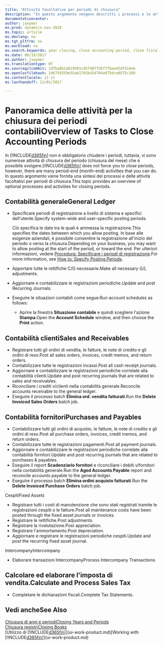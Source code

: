 ```yaml
---
title: "Attività facoltative per periodi di chiusura"
description: "In questo argomento vengono descritti i processi e le attività facoltativi per la chiusura dei periodi contabili in Dynamics NAV."
documentationcenter: 
author: jswymer
ms.prod: dynamics-nav-2018
ms.topic: article
ms.devlang: na
ms.tgt_pltfrm: na
ms.workload: na
ms.search.keywords: year closing, close accounting period, close fiscal year, aging, creditor payments, vendor payments
ms.date: 06/19/2017
ms.author: jswymer
ms.translationtype: HT
ms.sourcegitcommit: 1dfba8b14019991c95f40ffd5f7fbaed5df414eb
ms.openlocfilehash: 2d6754559e35ab1765bd34704a975dce0575c108
ms.contentlocale: it-it
ms.lasthandoff: 12/01/2017

---
```

# <a name="overview-of-tasks-to-close-accounting-periods"></a><span data-ttu-id="b8d9e-103">Panoramica delle attività per la chiusura dei periodi contabili</span><span class="sxs-lookup"><span data-stu-id="b8d9e-103">Overview of Tasks to Close Accounting Periods</span></span>
<span data-ttu-id="b8d9e-104">In [!INCLUDE[d365fin](includes/d365fin_md.md)] non è obbligatorio chiudere i periodi, tuttavia, vi sono numerose attività di chiusura del periodo (chiusura del mese) che è possibile svolgere.</span><span class="sxs-lookup"><span data-stu-id="b8d9e-104">[!INCLUDE[d365fin](includes/d365fin_md.md)] does not force you to close periods, however, there are many period-end (month-end) activities that you can do.</span></span> <span data-ttu-id="b8d9e-105">In questo argomento viene fornita una sintesi dei processi e delle attività facoltativi per periodi di chiusura.</span><span class="sxs-lookup"><span data-stu-id="b8d9e-105">This topic provides an overview of optional processes and activities for closing periods.</span></span>  

## <a name="general-ledger"></a><span data-ttu-id="b8d9e-106">Contabilità generale</span><span class="sxs-lookup"><span data-stu-id="b8d9e-106">General Ledger</span></span>
* <span data-ttu-id="b8d9e-107">Specificare periodi di registrazione a livello di sistema e specifici dell'utente.</span><span class="sxs-lookup"><span data-stu-id="b8d9e-107">Specify system-wide and user-specific posting periods.</span></span>  

    <span data-ttu-id="b8d9e-108">Ciò specifica le date tra le quali è ammessa la registrazione.</span><span class="sxs-lookup"><span data-stu-id="b8d9e-108">This specifies the dates between which you allow posting.</span></span> <span data-ttu-id="b8d9e-109">In base alle esigenze aziendali, è possibile consentire la registrazione all'inizio del periodo o verso la chiusura.</span><span class="sxs-lookup"><span data-stu-id="b8d9e-109">Depending on your business, you may want to allow posting at the start of the period, or toward the end.</span></span> <span data-ttu-id="b8d9e-110">Per ulteriori informazioni, vedere [Procedura: Specificare i periodi di registrazione](finance-how-specify-posting-periods.md).</span><span class="sxs-lookup"><span data-stu-id="b8d9e-110">For more information, see [How to: Specify Posting Periods](finance-how-specify-posting-periods.md).</span></span>  
* <span data-ttu-id="b8d9e-111">Apportare tutte le rettifiche C/G necessarie.</span><span class="sxs-lookup"><span data-stu-id="b8d9e-111">Make all necessary G/L adjustments.</span></span>  
* <span data-ttu-id="b8d9e-112">Aggiornare e contabilizzare le registrazioni periodiche.</span><span class="sxs-lookup"><span data-stu-id="b8d9e-112">Update and post Recurring Journals.</span></span>  
  <!--* Process Consolidations-->
* <span data-ttu-id="b8d9e-113">Eseguire le situazioni contabili come segue:</span><span class="sxs-lookup"><span data-stu-id="b8d9e-113">Run account schedules as follows:</span></span>  
  * <span data-ttu-id="b8d9e-114">Aprire la finestra **Situazione contabile** e quindi scegliere l'azione **Stampa**.</span><span class="sxs-lookup"><span data-stu-id="b8d9e-114">Open the **Account Schedule** window, and then choose the **Print** action.</span></span>  

## <a name="sales-and-receivables"></a><span data-ttu-id="b8d9e-115">Contabilità clienti</span><span class="sxs-lookup"><span data-stu-id="b8d9e-115">Sales and Receivables</span></span>
* <span data-ttu-id="b8d9e-116">Registrare tutti gli ordini di vendita, le fatture, le note di credito e gli ordini di reso.</span><span class="sxs-lookup"><span data-stu-id="b8d9e-116">Post all sales orders, invoices, credit memos, and return orders.</span></span>  
* <span data-ttu-id="b8d9e-117">Contabilizzare tutte le registrazioni incassi.</span><span class="sxs-lookup"><span data-stu-id="b8d9e-117">Post all cash receipt journals.</span></span>  
* <span data-ttu-id="b8d9e-118">Aggiornare e contabilizzare le registrazioni periodiche correlate alla contabilità clienti.</span><span class="sxs-lookup"><span data-stu-id="b8d9e-118">Update and post recurring journals that are related to sales and receivables.</span></span>  
* <span data-ttu-id="b8d9e-119">Riconciliare i crediti v/clienti nella contabilità generale.</span><span class="sxs-lookup"><span data-stu-id="b8d9e-119">Reconcile accounts receivable to the general ledger.</span></span>  
* <span data-ttu-id="b8d9e-120">Eseguire il processo batch **Elimina ord. vendita fatturati**.</span><span class="sxs-lookup"><span data-stu-id="b8d9e-120">Run the **Delete Invoiced Sales Orders** batch job.</span></span>  

## <a name="purchases-and-payables"></a><span data-ttu-id="b8d9e-121">Contabilità fornitori</span><span class="sxs-lookup"><span data-stu-id="b8d9e-121">Purchases and Payables</span></span>
* <span data-ttu-id="b8d9e-122">Contabilizzare tutti gli ordini di acquisto, le fatture, le note di credito e gli ordini di reso.</span><span class="sxs-lookup"><span data-stu-id="b8d9e-122">Post all purchase orders, invoices, credit memos, and return orders.</span></span>  
* <span data-ttu-id="b8d9e-123">Contabilizzare tutte le registrazioni pagamenti.</span><span class="sxs-lookup"><span data-stu-id="b8d9e-123">Post all payment journals.</span></span>  
* <span data-ttu-id="b8d9e-124">Aggiornare e contabilizzare le registrazioni periodiche correlate alla contabilità fornitori.</span><span class="sxs-lookup"><span data-stu-id="b8d9e-124">Update and post recurring journals that are related to purchases & payables.</span></span>  
* <span data-ttu-id="b8d9e-125">Eseguire il report **Scadenziario fornitori** e riconciliare i debiti v/fornitori nella contabilità generale.</span><span class="sxs-lookup"><span data-stu-id="b8d9e-125">Run the **Aged Accounts Payable** report and reconcile accounts payable to the general ledger.</span></span>  
* <span data-ttu-id="b8d9e-126">Eseguire il processo batch **Elimina ordini acquisto fatturati**.</span><span class="sxs-lookup"><span data-stu-id="b8d9e-126">Run the **Delete Invoiced Purchase Orders** batch job.</span></span>  

<span data-ttu-id="b8d9e-127">Cespiti</span><span class="sxs-lookup"><span data-stu-id="b8d9e-127">Fixed Assets</span></span>
* <span data-ttu-id="b8d9e-128">Registrare tutti i costi di manutenzione che sono stati registrati tramite le registrazioni cespiti o le fatture.</span><span class="sxs-lookup"><span data-stu-id="b8d9e-128">Post all maintenance costs have been posted through the fixed asset journals or invoices.</span></span>
* <span data-ttu-id="b8d9e-129">Registrare le rettifiche.</span><span class="sxs-lookup"><span data-stu-id="b8d9e-129">Post adjustments.</span></span>
* <span data-ttu-id="b8d9e-130">Registrare la rivalutazione.</span><span class="sxs-lookup"><span data-stu-id="b8d9e-130">Post appreciation.</span></span>
* <span data-ttu-id="b8d9e-131">Registrare l'ammortamento.</span><span class="sxs-lookup"><span data-stu-id="b8d9e-131">Post depreciation.</span></span>
* <span data-ttu-id="b8d9e-132">Aggiornare e registrare le registrazioni periodiche cespiti.</span><span class="sxs-lookup"><span data-stu-id="b8d9e-132">Update and post the recurring fixed asset journal.</span></span>

<span data-ttu-id="b8d9e-133">Intercompany</span><span class="sxs-lookup"><span data-stu-id="b8d9e-133">Intercompany</span></span>
* <span data-ttu-id="b8d9e-134">Elaborare transazioni Intercompany</span><span class="sxs-lookup"><span data-stu-id="b8d9e-134">Process Intercompany Transactions</span></span>

## <a name="calculate-and-process-sales-tax"></a><span data-ttu-id="b8d9e-135">Calcolare ed elaborare l'imposta di vendita.</span><span class="sxs-lookup"><span data-stu-id="b8d9e-135">Calculate and Process Sales Tax</span></span>
* <span data-ttu-id="b8d9e-136">Completare le dichiarazioni fiscali.</span><span class="sxs-lookup"><span data-stu-id="b8d9e-136">Complete Tax Statements.</span></span>  

## <a name="see-also"></a><span data-ttu-id="b8d9e-137">Vedi anche</span><span class="sxs-lookup"><span data-stu-id="b8d9e-137">See Also</span></span>
[<span data-ttu-id="b8d9e-138">Chiusura di anni e periodi</span><span class="sxs-lookup"><span data-stu-id="b8d9e-138">Closing Years and Periods</span></span>](year-close-years-periods.md)  
[<span data-ttu-id="b8d9e-139">Chiusura registri</span><span class="sxs-lookup"><span data-stu-id="b8d9e-139">Closing Books</span></span>](year-close-books.md)  
<span data-ttu-id="b8d9e-140">[Utilizzo di [!INCLUDE[d365fin](includes/d365fin_md.md)]](ui-work-product.md)</span><span class="sxs-lookup"><span data-stu-id="b8d9e-140">[Working with [!INCLUDE[d365fin](includes/d365fin_md.md)]](ui-work-product.md)</span></span>

